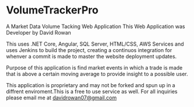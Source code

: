 # VolumeTrackerPro
A Market Data Volume Tacking Web Application
This Web Application was Developer by David Rowan

This uses .NET Core, Angular, SQL Server, HTML/CSS, AWS Services and uses Jenkins to build the project, creating a continuos integration for whenver a commit is made to master the website deployment updates.

Purpose of this application is find market events in which a trade is made that is above a certain moving average to provide insight
to a possible user.

This application is proprietary and may not be forked and spun up in a diffrent enviroment.This is a free to use service as well. For all inquiries please email me at davidrowan07@gmail.com
